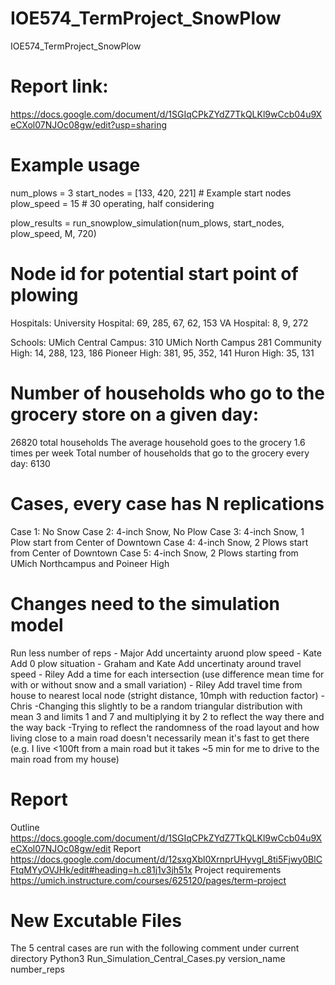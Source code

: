 # IOE574_TermProject_SnowPlow
IOE574_TermProject_SnowPlow

# Report link:
https://docs.google.com/document/d/1SGIqCPkZYdZ7TkQLKl9wCcb04u9XeCXol07NJOc08gw/edit?usp=sharing

# Example usage
num_plows = 3
start_nodes = [133, 420, 221]  # Example start nodes
plow_speed = 15  # 30 operating, half considering 

plow_results = run_snowplow_simulation(num_plows, start_nodes, plow_speed, M, 720)

# Node id for potential start point of plowing
Hospitals:
University Hospital: 69, 285, 67, 62, 153
VA Hospital: 8, 9, 272

Schools:
UMich Central Campus: 310
UMich North Campus 281 
Community High: 14, 288, 123, 186
Pioneer High: 381, 95, 352, 141
Huron High: 35, 131

# Number of households who go to the grocery store on a given day:
26820 total households
The average household goes to the grocery 1.6 times per week
Total number of households that go to the grocery every day: 6130

# Cases, every case has N replications
Case 1: No Snow
Case 2: 4-inch Snow, No Plow
Case 3: 4-inch Snow, 1 Plow start from Center of Downtown
Case 4: 4-inch Snow, 2 Plows start from Center of Downtown
Case 5: 4-inch Snow, 2 Plows starting from UMich Northcampus and Poineer High

# Changes need to the simulation model
Run less number of reps - Major 
Add uncertainty aruond plow speed - Kate
Add 0 plow situation - Graham and Kate
Add uncertinaty around travel speed - Riley
Add a time for each intersection (use difference mean time for with or without snow and a small variation) - Riley
Add travel time from house to nearest local node (stright distance, 10mph with reduction factor) - Chris
    -Changing this slightly to be a random triangular distribution with mean 3 and limits 1 and 7 and multiplying it by 2 to reflect the way there and the way back
    -Trying to reflect the randomness of the road layout and how living close to a main road doesn't necessarily mean it's fast to get there (e.g. I live <100ft from a main road but it takes ~5 min for me to drive to the main road from my house)

# Report
Outline
https://docs.google.com/document/d/1SGIqCPkZYdZ7TkQLKl9wCcb04u9XeCXol07NJOc08gw/edit
Report https://docs.google.com/document/d/12sxgXbl0XrnprUHyvgI_8ti5Fjwy0BlCFtqMYyOVJHk/edit#heading=h.c81j1v3jh51x
Project requirements 
https://umich.instructure.com/courses/625120/pages/term-project

# New Excutable Files
The 5 central cases are run with the following comment under current directory
Python3 Run_Simulation_Central_Cases.py version_name number_reps